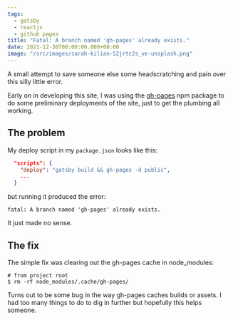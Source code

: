 ```yaml
---
tags:
  - gatsby
  - reactjs
  - github pages
title: "Fatal: A branch named 'gh-pages' already exists."
date: 2021-12-30T08:00:00.000+00:00
image: "/src/images/sarah-kilian-52jrtc2s_ve-unsplash.png"
---
```


A small attempt to save someone else some headscratching and pain over this silly little error.

Early on in developing this site, I was using the [gh-pages](https://github.com/tschaub/gh-pages) npm package to do some preliminary deployments of the site, just to get the plumbing all working.

## The problem

My deploy script in my `package.json` looks like this:

```json
  "scripts": {
    "deploy": "gatsby build && gh-pages -d public",
    ...
  }
```

but running it produced the error:

```shell
fatal: A branch named 'gh-pages' already exists.
```

It just made no sense.

## The fix

The simple fix was clearing out the gh-pages cache in node_modules:

```shell
# from project root
$ rm -rf node_modules/.cache/gh-pages/
```

Turns out to be some bug in the way gh-pages caches builds or assets. I had too many things to do to dig in further but hopefully this helps someone.
